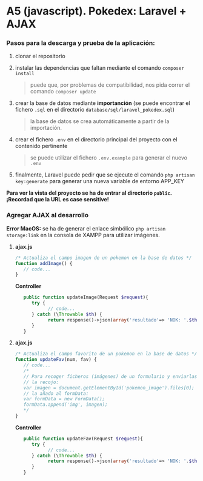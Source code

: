 # A5 (javascript). Pokedex: Laravel + AJAX

### Pasos para la descarga y prueba de la aplicación:

1. clonar el repositorio

2. instalar las dependencias que faltan mediante el comando `composer install`

   > puede que, por problemas de compatibilidad, nos pida correr el comando `composer update`

3. crear la base de datos mediante **importanción** (se puede encontrar el fichero `.sql` en el directorio `database/sql/laravel_pokedex.sql`)

   > la base de datos se crea automáticamente a partir de la importación.

4. crear el fichero `.env` en el directorio principal del proyecto con el contenido pertinente

   > se puede utilizar el fichero `.env.example` para generar el nuevo `.env`

5. finalmente, Laravel puede pedir que se ejecute el comando `php artisan key:generate` para generar una nueva variable de entorno APP_KEY

**Para ver la vista del proyecto se ha de entrar al directorio `public`. ¡Recordad que la URL es case sensitive!**

### Agregar AJAX al desarrollo

**Error MacOS:** se ha de generar el enlace simbólico `php artisan storage:link` en la consola de XAMPP para utilizar imágenes.

1. **ajax.js**
   ```js
   /* Actualiza el campo imagen de un pokemon en la base de datos */
   function addImage() {
      // code...
   }
   ```

   **Controller**

   ```php
      public function updateImage(Request $request){
         try {
               // code...
         } catch (\Throwable $th) {
               return response()->json(array('resultado'=> 'NOK: '.$th->getMessage().' | '));
         }
      }
   ```

2. **ajax.js**
   ```js
   /* Actualiza el campo favorito de un pokemon en la base de datos */
   function updateFav(num, fav) {
      // code...
      /* 
      // Para recoger ficheros (imágenes) de un formulario y enviarlas al controlador
      // la recojo:
      var imagen = document.getElementById('pokemon_image').files[0];
      // la añado al formData:
      var formData = new FormData();
      formData.append('img', imagen);
      */
   }
   ```
   
   **Controller**

   ```php
      public function updateFav(Request $request){
         try {
               // code...
         } catch (\Throwable $th) {
               return response()->json(array('resultado'=> 'NOK: '.$th->getMessage().' | '));
         }
      }
   ```
